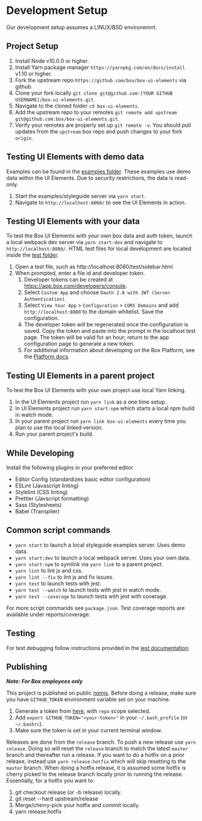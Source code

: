 # Development Setup

Our development setup assumes a LINUX/BSD environemnt.

## Project Setup

1. Install Node v10.0.0 or higher.
2. Install Yarn package manager `https://yarnpkg.com/en/docs/install` v1.10 or higher.
3. Fork the upstream repo `https://github.com/box/box-ui-elements` via github.
4. Clone your fork locally `git clone git@github.com:[YOUR GITHUB USERNAME]/box-ui-elements.git`.
5. Navigate to the cloned folder `cd box-ui-elements`.
6. Add the upstream repo to your remotes `git remote add upstream git@github.com:box/box-ui-elements.git`.
7. Verify your remotes are properly set up `git remote -v`. You should pull updates from the `upstream` box repo and push changes to your fork `origin`.

## Testing UI Elements with demo data

Examples can be found in the [examples folder](examples). These examples use demo data within the UI Elements. Due to security restrictions, the data is read-only.

1. Start the examples/styleguide server via `yarn start`.
2. Navigate to `http://localhost:6060/` to see the UI Elements in action.

## Testing UI Elements with your data

To test the Box UI Elements with your own box data and auth token, launch a local webpack dev server via `yarn start:dev` and navigate to `http://localhost:8080/`. HTML test files for local development are located inside the [test folder](http://localhost:8080/test).

1. Open a test file, such as http://localhost:8080/test/sidebar.html
2. When prompted, enter a file id and developer token.
    1. Developer tokens can be created at https://app.box.com/developers/console.
    2. Select `Custom App` and choose `Oauth 2.0 with JWT (Server Authentication)`.
    3. Select `View Your App` > `Configuration` > `CORS Domains` and add `http://localhost:8080` to the domain whitelist. Save the configuration.
    4. The developer token will be regenerated once the configuration is saved. Copy the token and paste into the prompt in the localhost test page. The token will be valid for an hour; return to the app configuration page to generate a new token.
    5. For additional information about developing on the Box Platform, see the [Platform docs](https://developer.box.com/docs/box-ui-elements#section-using-the-box-ui-elements).

## Testing UI Elements in a parent project

To test the Box UI Elements with your own project use local Yarn linking.

1. In the UI Elements project run `yarn link` as a one time setup.
2. In UI Elements project run `yarn start:npm` which starts a local npm build in watch mode.
3. In your parent project run `yarn link box-ui-elements` every time you plan to use the local linked version.
4. Run your parent project's build.

## While Developing

Install the following plugins in your preferred editor

-   Editor Config (standardizes basic editor configuration)
-   ESLint (Javascript linting)
-   Stylelint (CSS linting)
-   Prettier (Javscript formatting)
-   Sass (Stylesheets)
-   Babel (Transpiler)

## Common script commands

-   `yarn start` to launch a local styleguide examples server. Uses demo data.
-   `yarn start:dev` to launch a local webpack server. Uses your own data.
-   `yarn start:npm` to symlink via `yarn link` to a parent project.
-   `yarn lint` to lint js and css.
-   `yarn lint --fix` to lint js and fix issues.
-   `yarn test` to launch tests with jest.
-   `yarn test --watch` to launch tests with jest in watch mode.
-   `yarn test --coverage` to launch tests with jest with coverage.

For more script commands see `package.json`. Test coverage reports are available under reports/coverage.

## Testing

For test debugging follow instructions provided in the [jest documentation](https://facebook.github.io/jest/docs/en/troubleshooting.html).

## Publishing

**_Note: For Box employees only_**

This project is published on public [npmjs](https://www.npmjs.com/package/box-ui-elements). Before doing a release, make sure you have `GITHUB_TOKEN` environment variable set on your machine.

1. Generate a token from [here](https://github.com/settings/tokens/new), with `repo` scope selected.
2. Add `export GITHUB_TOKEN="<your-token>"` in your `~/.bash_profile` (or `~/.bashrc`).
3. Make sure the token is set in your current terminal window.

Releases are done from the `release` branch. To push a new release use `yarn release`. Doing so will reset the `release` branch to match the latest `master` branch and thereafter run a release. If you want to do a hotfix on a prior release, instead use `yarn release:hotfix` which will skip resetting to the `master` branch. When doing a hotfix release, it is assumed some hotfix is cherry picked to the release branch locally prior to running the release. Essentially, for a hotfix you want to:

1. git checkout release (or -b release) locally.
2. git reset --hard upstream/release
3. Merge/cherry-pick your hotfix and commit locally.
4. yarn release:hotfix
